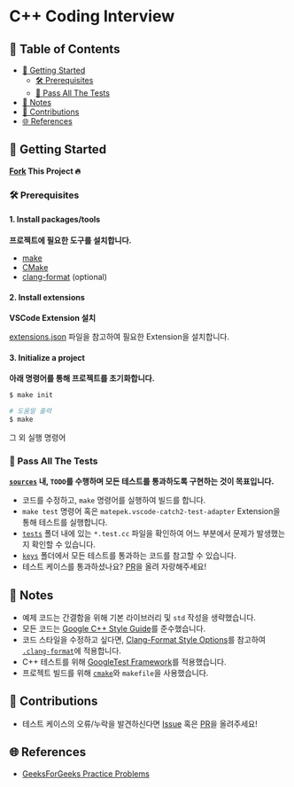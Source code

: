 # C++ Coding Interview <!-- omit in toc -->

## 💬 Table of Contents <!-- omit in toc -->

- [🎉 Getting Started](#-getting-started)
  - [🛠 Prerequisites](#-prerequisites)
  - [🧪 Pass All The Tests](#-pass-all-the-tests)
- [📝 Notes](#-notes)
- [👥 Contributions](#-contributions)
- [🌐 References](#-references)


## 🎉 Getting Started

**[Fork](https://github.com/jinyongp/cpp-coding-interview/fork) This Project 🔥**

### 🛠 Prerequisites

#### 1. Install packages/tools <!-- omit in toc -->

**프로젝트에 필요한 도구를 설치합니다.**

- [make](https://www.gnu.org/software/make/)
- [CMake](https://cmake.org/download/)
- [clang-format](https://clang.llvm.org/docs/ClangFormat.html) (optional)

#### 2. Install extensions <!-- omit in toc -->

**VSCode Extension 설치**

[extensions.json](./.vscode/extensions.json) 파일을 참고하여 필요한 Extension을 설치합니다.

#### 3. Initialize a project <!-- omit in toc -->

**아래 명령어를 통해 프로젝트를 초기화합니다.**

```bash
$ make init

# 도움말 출력
$ make
```

그 외 실행 명령어


### 🧪 Pass All The Tests

**[`sources`](./sources) 내, `TODO`를 수행하며 모든 테스트를 통과하도록 구현하는 것이 목표입니다.**

- 코드를 수정하고, `make` 명령어를 실행하여 빌드를 합니다.
- `make test` 명령어 혹은 `matepek.vscode-catch2-test-adapter` Extension을 통해 테스트를 실행합니다.
- [`tests`](./tests) 폴더 내에 있는 `*.test.cc` 파일을 확인하여 어느 부분에서 문제가 발생했는지 확인할 수 있습니다.
- [`keys`](./keys) 폴더에서 모든 테스트를 통과하는 코드를 참고할 수 있습니다.
- 테스트 케이스를 통과하셨나요? [PR](https://github.com/jinyongp/cpp-coding-interview/pulls?q=is%3Apr+is%3Aopen+sort%3Aupdated-desc)을 올려 자랑해주세요!

## 📝 Notes

- 예제 코드는 간결함을 위해 기본 라이브러리 및 `std` 작성을 생략했습니다.
- 모든 코드는 [Google C++ Style Guide](https://google.github.io/styleguide/cppguide.html)를 준수했습니다.
- 코드 스타일을 수정하고 싶다면, [Clang-Format Style Options](https://clang.llvm.org/docs/ClangFormatStyleOptions.html)를 참고하여 [`.clang-format`](./.clang-format)에 적용합니다.
- C++ 테스트를 위해 [GoogleTest Framework](https://github.com/google/googletest)를 적용했습니다.
- 프로젝트 빌드를 위해 [`cmake`](https://cmake.org/)와 `makefile`을 사용했습니다.

## 👥 Contributions

- 테스트 케이스의 오류/누락을 발견하신다면 [Issue](https://github.com/jinyongp/cpp-coding-interview/issues/new) 혹은 [PR](https://github.com/jinyongp/cpp-coding-interview/pulls?q=is%3Apr+is%3Aopen+sort%3Aupdated-desc)을 올려주세요!
<!-- - 추가되었으면 하는 자료구조 혹은 알고리즘을 [Issue](https://github.com/jinyongp/cpp-coding-interview/issues/new)로 알려주세요! 금방 추가해보겠습니다. 😁 -->

## 🌐 References

- [GeeksForGeeks Practice Problems](https://practice.geeksforgeeks.org/explore/?page=1)
